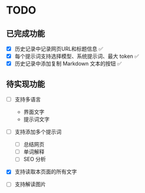 
# TODO

## 已完成功能

- [x] 历史记录中记录网页URL和标题信息 ✅
- [x] 每个提示词支持选择模型、系统提示词、最大 token ✅
- [x] 历史记录中添加复制 Markdown 文本的按钮 ✅

## 待实现功能

- [ ] 支持多语言
  - 界面文字
  - 提示词文字
- [ ] 支持添加多个提示词
  - [ ] 总结网页
  - [ ] 单词解释
  - [ ] SEO 分析
- [X] 支持读取本页面的所有文字
- [ ] 支持解读图片


